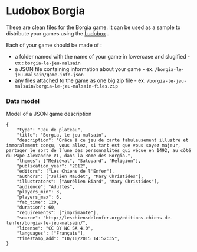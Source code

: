 # Ludobox Borgia

These are clean files for the Borgia game. It can be used as a sample to distribute your games using the [Ludobox](https://github.com/ludobox/ludobox) .


Each of your game should be made of :

* a folder named with the name of your game in lowercase and slugified - ex : ```borgia-le-jeu-malsain```
* a JSON file containing information about your game - ex. ```/borgia-le-jeu-malsain/game-info.json```
* any files attached to the game as one big zip file - ex. ```/borgia-le-jeu-malsain/borgia-le-jeu-malsain-files.zip```

### Data model

Model of a JSON game description

    {
        "type": "Jeu de plateau",
        "title": "Borgia, le jeu malsain",
        "description": "Grâce à ce jeu de carte fabuleusement illustré et immoralement conçu, vous allez, si tant est que vous soyez majeur, partager le sort de l’une des personnalités qui vécue en 1492, au côté du Pape Alexandre VI, dans la Rome des Borgia.",
        "themes": ["Médiéval", "Salopard", "Religion"],
        "publication_year": "2012",
        "editors": ["Les Chiens de l'Enfer"],
        "authors": ["Julien Maudet", "Mary Christides"],
        "illustrators": ["Aurélien Biard", "Mary Christides"],
        "audience": "Adultes",
        "players_min": 3,
        "players_max": 6,
        "fab_time": 120,
        "duration": 60,
        "requirements": ["imprimante"],
        "source": "http://leschiensdelenfer.org/editions-chiens-de-lenfer/borgia-le-jeu-malsain/",
        "license": "CC BY NC SA 4.0",
        "languages": ["Français"],
        "timestamp_add": "10/10/2015 14:52:35",
    }
